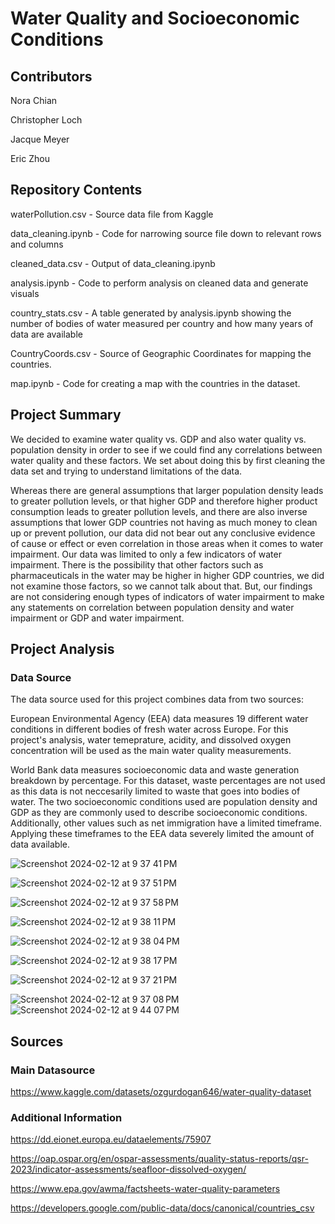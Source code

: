 # Water Quality and Socioeconomic Conditions

## Contributors
Nora Chian

Christopher Loch

Jacque Meyer

Eric Zhou

## Repository Contents

waterPollution.csv - Source data file from Kaggle

data_cleaning.ipynb - Code for narrowing source file down to relevant rows and columns

cleaned_data.csv - Output of data_cleaning.ipynb

analysis.ipynb - Code to perform analysis on cleaned data and generate visuals

country_stats.csv - A table generated by analysis.ipynb showing the number of bodies of water measured per country and how many years of data are available

CountryCoords.csv - Source of Geographic Coordinates for mapping the countries.

map.ipynb - Code for creating a map with the countries in the dataset.

## Project Summary
We decided to examine water quality vs. GDP and also water quality vs. population density in order to see if we could find any correlations between water quality and these factors. We set about doing this by first cleaning the data set and trying to understand limitations of the data.  

Whereas there are general assumptions that larger population density leads to greater pollution levels, or that higher GDP and therefore higher product consumption leads to greater pollution levels, and there are also inverse assumptions that lower GDP countries not having as much money to clean up or prevent pollution, our data did not bear out any conclusive evidence of cause or effect or even correlation in those areas when it comes to water impairment. Our data was limited to only a few indicators of water impairment. There is the possibility that other factors such as pharmaceuticals in the water may be higher in higher GDP countries, we did not examine those factors, so we cannot talk about that. But, our findings are not considering enough types of indicators of water impairment to make any statements on correlation between population density and water impairment or GDP and water impairment. 

## Project Analysis
### Data Source
The data source used for this project combines data from two sources:

European Environmental Agency (EEA) data measures 19 different water conditions in different bodies of fresh water across Europe. For this project's analysis, water temeprature, acidity, and dissolved oxygen concentration will be used as the main water quality measurements.

World Bank data measures socioeconomic data and waste generation breakdown by percentage. For this dataset, waste percentages are not used as this data is not neccesarily limited to waste that goes into bodies of water. The two socioeconomic conditions used are population density and GDP as they are commonly used to describe socioeconomic conditions. Additionally, other values such as net immigration have a limited timeframe. Applying these timeframes to the EEA data severely limited the amount of data available.

![Screenshot 2024-02-12 at 9 37 41 PM](https://github.com/zhou0366/UMN_BootCamp_Project1_Group2/assets/153045237/a92c1961-e1bc-4adb-bca2-b164a016c1ef)

![Screenshot 2024-02-12 at 9 37 51 PM](https://github.com/zhou0366/UMN_BootCamp_Project1_Group2/assets/153045237/dd1b352d-826c-4d3b-a29c-58cb154780cb)

![Screenshot 2024-02-12 at 9 37 58 PM](https://github.com/zhou0366/UMN_BootCamp_Project1_Group2/assets/153045237/f2387b6a-42e8-4c26-b1fe-9e2b5cd60f81)

![Screenshot 2024-02-12 at 9 38 11 PM](https://github.com/zhou0366/UMN_BootCamp_Project1_Group2/assets/153045237/08877c54-3d2d-4e03-830f-9bbb3bb5c9d3)

![Screenshot 2024-02-12 at 9 38 04 PM](https://github.com/zhou0366/UMN_BootCamp_Project1_Group2/assets/153045237/2de032d4-1678-4f71-97bf-a82f86b1380e)

![Screenshot 2024-02-12 at 9 38 17 PM](https://github.com/zhou0366/UMN_BootCamp_Project1_Group2/assets/153045237/a205e9ff-3c27-4cfe-8fcd-cfba2dc05713)

![Screenshot 2024-02-12 at 9 37 21 PM](https://github.com/zhou0366/UMN_BootCamp_Project1_Group2/assets/153045237/15278822-6d7b-41df-a377-5c8575d3fd83)

![Screenshot 2024-02-12 at 9 37 08 PM](https://github.com/zhou0366/UMN_BootCamp_Project1_Group2/assets/153045237/edc75afc-093f-4c3a-9de1-66489b423bfa)
![Screenshot 2024-02-12 at 9 44 07 PM](https://github.com/zhou0366/UMN_BootCamp_Project1_Group2/assets/153045237/07f4c242-0c04-483a-a5fc-e7536a19201a)


## Sources

### Main Datasource
https://www.kaggle.com/datasets/ozgurdogan646/water-quality-dataset

### Additional Information
https://dd.eionet.europa.eu/dataelements/75907

https://oap.ospar.org/en/ospar-assessments/quality-status-reports/qsr-2023/indicator-assessments/seafloor-dissolved-oxygen/

https://www.epa.gov/awma/factsheets-water-quality-parameters

https://developers.google.com/public-data/docs/canonical/countries_csv

